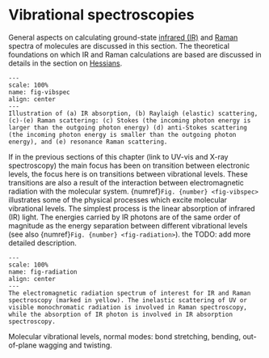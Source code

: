 Vibrational spectroscopies
==========================
General aspects on calculating ground-state [infrared (IR)](sec:ir-tutorial) and [Raman](sec:raman-tutorial) spectra of molecules are discussed in this section. The theoretical foundations on which IR and Raman calculations are based are discussed in details in the section on [Hessians](hessians:label).

```{figure} /img/ir_raman/vibrational_spectroscopy.svg
---
scale: 100%
name: fig-vibspec
align: center
---
Illustration of (a) IR absorption, (b) Raylaigh (elastic) scattering, (c)-(e) Raman scattering: (c) Stokes (the incoming photon energy is larger than the outgoing photon energy) (d) anti-Stokes scattering (the incoming photon energy is smaller than the outgoing photon energy), and (e) resonance Raman scattering. 
```

If in the previous sections of this chapter (link to UV-vis and X-ray spectroscopy) the main focus has been on transition between electronic levels, the focus here is on transitions between vibrational levels. These transitions are also a result of the interaction between electromagnetic radiation with the molecular system. {numref}`Fig. {number} <fig-vibspec>` illustrates some of the physical processes which excite molecular vibrational levels. The simplest process is the linear absorption of infrared (IR) light. The energies carried by IR photons are of the same order of magnitude as the energy separation between different vibrational levels (see also  {numref}`Fig. {number} <fig-radiation>`).  the  TODO: add more detailed description.

```{figure} /img/ir_raman/electromagnetic_radiation.svg
---
scale: 100%
name: fig-radiation
align: center
---
The electromagnetic radiation spectrum of interest for IR and Raman spectroscopy (marked in yellow). The inelastic scattering of UV or visible monochromatic radiation is involved in Raman spectroscopy, while the absorption of IR photon is involved in IR absorption spectroscopy. 
```

Molecular vibrational levels, normal modes: bond stretching, bending, out-of-plane wagging and twisting.
